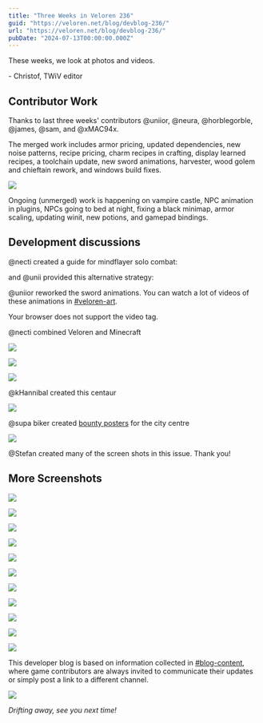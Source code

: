 ```yaml
---
title: "Three Weeks in Veloren 236"
guid: "https://veloren.net/blog/devblog-236/"
url: "https://veloren.net/blog/devblog-236/"
pubDate: "2024-07-13T00:00:00.000Z"
---
```


These weeks, we look at photos and videos.

\- Christof, TWiV editor

## Contributor Work

Thanks to last three weeks' contributors @uniior, @neura, @horblegorble, @james, @sam, and @xMAC94x.

The merged work includes armor pricing, updated dependencies, new noise patterns, recipe pricing, charm recipes in crafting, display learned recipes, a toolchain update, new sword animations, harvester, wood golem and chieftain rework, and windows build fixes.

![](https://s3.eu-central-2.wasabisys.com/veloren-blog/cdn/236/screenshot_1712723035321.png)

Ongoing (unmerged) work is happening on vampire castle, NPC animation in plugins, NPCs going to bed at night, fixing a black minimap, armor scaling, updating winit, new potions, and gamepad bindings.

## Development discussions

@necti created a guide for mindflayer solo combat:

and @unii provided this alternative strategy:

@uniior reworked the sword animations. You can watch a lot of videos of these animations in [#veloren-art](https://discord.com/channels/449602562165833758/467861553178345502/1254296471831052458).

Your browser does not support the video tag.

@necti combined Veloren and Minecraft

![](https://s3.eu-central-2.wasabisys.com/veloren-blog/cdn/236/velorencraft.png)

![](https://s3.eu-central-2.wasabisys.com/veloren-blog/cdn/236/velorencraft2.png)

![](https://s3.eu-central-2.wasabisys.com/veloren-blog/cdn/236/velorencraft3.png)

@kHannibal created this centaur

![](https://s3.eu-central-2.wasabisys.com/veloren-blog/cdn/236/snap2024-07-05-10-34-26.png)

@supa biker created [bounty posters](https://discord.com/channels/449602562165833758/450039871650660374/1260423092669255730) for the city centre

![](https://s3.eu-central-2.wasabisys.com/veloren-blog/cdn/236/wanted.png)

@Stefan created many of the screen shots in this issue. Thank you!

## More Screenshots

![](https://s3.eu-central-2.wasabisys.com/veloren-blog/cdn/236/airship.png)

![](https://s3.eu-central-2.wasabisys.com/veloren-blog/cdn/236/screenshot_1719554742264.png)

![](https://s3.eu-central-2.wasabisys.com/veloren-blog/cdn/236/screenshot_1720110179111.png)

![](https://s3.eu-central-2.wasabisys.com/veloren-blog/cdn/236/screenshot_1712725391843.png)

![](https://s3.eu-central-2.wasabisys.com/veloren-blog/cdn/236/colortrees.png)

![](https://s3.eu-central-2.wasabisys.com/veloren-blog/cdn/236/screenshot_1712809142688.png)

![](https://s3.eu-central-2.wasabisys.com/veloren-blog/cdn/236/greencave.png)

![](https://s3.eu-central-2.wasabisys.com/veloren-blog/cdn/236/spiralcave.png)

![](https://s3.eu-central-2.wasabisys.com/veloren-blog/cdn/236/more_mushrooms.png)

![](https://s3.eu-central-2.wasabisys.com/veloren-blog/cdn/236/bluecave.png)

![](https://s3.eu-central-2.wasabisys.com/veloren-blog/cdn/236/lavacave.png)

This developer blog is based on information collected in [#blog-content](https://discord.com/channels/449602562165833758/597826574095613962), where game contributors are always invited to communicate their updates or simply post a link to a different channel.

![](https://s3.eu-central-2.wasabisys.com/veloren-blog/cdn/236/glider.png)

_Drifting away, see you next time!_
